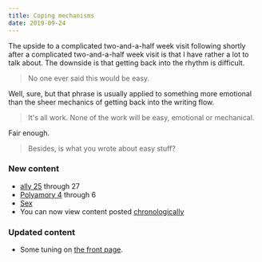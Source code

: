 ```yaml
---
title: Coping mechanisms
date: 2019-09-24
---
```


The upside to a complicated two-and-a-half week visit following shortly after a complicated two-and-a-half week visit is that I have rather a lot to talk about. The downside is that getting back into the rhythm is difficult.

<!--more-->

> No one ever said this would be easy.

Well, sure, but that phrase is usually applied to something more emotional than the sheer mechanics of getting back into the writing flow.

> It's all work. None of the work will be easy, emotional or mechanical.

Fair enough.

> Besides, is what you wrote about easy stuff?

### New content

* [ally 25](/25) through 27
* [Polyamory 4](/poly/4) through 6
* [Sex](/sex)
* You can now view content posted [chronologically](/chronological)

### Updated content

* Some tuning on [the front page](/).
